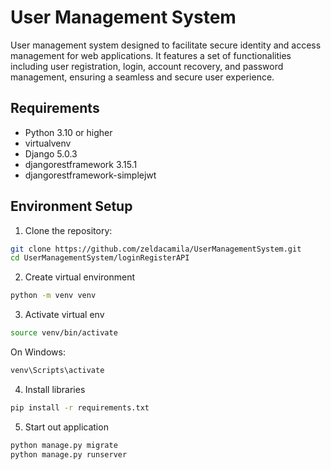 # User Management System

User management system designed to facilitate secure identity and access management for web applications. It features a set of functionalities including user registration, login, account recovery, and password management, ensuring a seamless and secure user experience.

## Requirements

- Python 3.10 or higher
- virtualvenv
- Django 5.0.3
- djangorestframework 3.15.1
- djangorestframework-simplejwt

## Environment Setup

1. Clone the repository:

```bash
git clone https://github.com/zeldacamila/UserManagementSystem.git
cd UserManagementSystem/loginRegisterAPI
```

2. Create virtual environment

```bash
python -m venv venv
```

3. Activate virtual env

```bash
source venv/bin/activate
```

On Windows:

```bash
venv\Scripts\activate
```

4. Install libraries

```bash
pip install -r requirements.txt
```

5. Start out application

```bash
python manage.py migrate
python manage.py runserver
```

